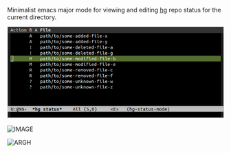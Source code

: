 Minimalist emacs major mode for viewing and editing
[hg](http://mercurial.selenic.com) repo status for the current
directory.

![screenshot](./screenshot.png)

![IMAGE](https://bitbucket.org/rnml/hg-status-mode/raw/master/screenshot.png)

![ARGH](https://bitbucket.org/evzijst/speedometer/raw/master/screenshot.png)